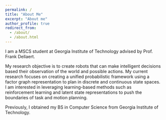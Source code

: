 ```yaml
---
permalink: /
title: "About Me"
excerpt: "About me"
author_profile: true
redirect_from: 
  - /about/
  - /about.html
---
```


I am a MSCS student at Georgia Institute of Technology advised by Prof. Frank Dellaert.

My research objective is to create robots that can make intelligent decisions based their observation of the world and possible actions. My current research focuses on creating a unified probabilistic framework using a factor graph representation to plan in discrete and continuous state spaces. I am interested in leveraging learning-based methods such as reinforcement learning and latent state representations to push the boundaries of task and motion planning.

Previously, I obtained my BS in Computer Science from Georgia Institute of Technology.
